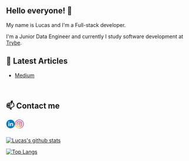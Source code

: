 ## Hello everyone! :wave:


My name is Lucas and I'm a Full-stack developer.

I'm a Junior Data Engineer and currently I study software development at [Trybe](https://www.betrybe.com/).

## :newspaper: Latest Articles

- [Medium](https://medium.com/@lucasstaroscky/o-impacto-do-autoconhecimento-no-desenvolvimento-de-soft-skills-26a1e32544ba)
<br>

## :mailbox: Contact me 

<a href="https://www.linkedin.com/in/lucas-staroscky/">
<img src="https://github.com/lucastaroscky/lucastaroscky/blob/master/assets/linkedin-icon.png"  align="left" width="24px" heigh="24px" />
</a>

<a href="https://www.instagram.com/lucastaroscky">
<img src="https://github.com/lucastaroscky/lucastaroscky/blob/master/assets/instagram-icon.png" align="left" width="24px" heigh="24px" />
</a>

<br><br>

[![Lucas's github stats](https://github-readme-stats.vercel.app/api?username=lucastaroscky&show_icons=true&&hide=stars)](https://github.com/anuraghazra/github-readme-stats)


[![Top Langs](https://github-readme-stats.vercel.app/api/top-langs/?username=lucastaroscky&layout=compact)](https://github.com/anuraghazra/github-readme-stats)
